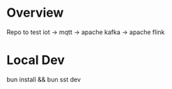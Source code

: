 # Overview

Repo to test iot -> mqtt -> apache kafka -> apache flink

# Local Dev

bun install && bun sst dev
